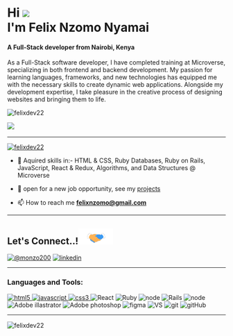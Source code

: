 
<h1 align="left">Hi <img src="https://media.giphy.com/media/hvRJCLFzcasrR4ia7z/giphy.gif" width="28">
 <br> I'm Felix Nzomo Nyamai</h1>
<h4 align="left">A Full-Stack developer from Nairobi, Kenya</h4>
<p align="left">As a Full-Stack software developer, I have completed training at Microverse, specializing in both frontend and backend development. My passion for learning languages, frameworks, and new technologies has equipped me with the necessary skills to create dynamic web applications. Alongside my development expertise, I take pleasure in the creative process of designing websites and bringing them to life. </p>

<p align="left"> <img src="https://komarev.com/ghpvc/?username=felixdev22&label=Profile%20views&color=0e75b6&style=flat" alt="felixdev22" /> </p>

![](https://media.tenor.com/7Tu-pBzg0_kAAAAC/programming.gif)

<hr>

<p align="left"> <a href="https://github.com/ryo-ma/github-profile-trophy"><img src="https://github-profile-trophy.vercel.app/?username=felixdev22" alt="felixdev22" /></a> </p>


- 🌱  Aquired skills in:- HTML & CSS, Ruby Databases, Ruby on Rails, JavaScript, React & Redux, Algorithms, and Data Structures  @ Microverse

- 👯  open for a new job opportunity, see my [projects](https://deploy-preview-19--felix-portfolio-7f7ed5.netlify.app/)

- 📫  How to reach me **felixnzomo@gmail.com**

<hr>


## <b> Let's Connect..!</b><img src="https://github.com/0xAbdulKhalid/0xAbdulKhalid/raw/main/assets/mdImages/handshake.gif" width ="80">


<p align="left"> <a href="https://twitter.com/@monzo200" target="blank"><img src="https://img.shields.io/badge/Twitter-%231DA1F2.svg?style=for-the-badge&logo=Twitter&logoColor=white)" alt="@monzo200" /></a> <a href="https://www.linkedin.com/in/felixnyamai/" target="blank"><img src="https://img.shields.io/badge/linkedin-%230077B5.svg?style=for-the-badge&logo=linkedin&logoColor=white" alt="linkedin" /></a> </p>

<hr>

<h3 align="left">Languages and Tools:</h3>

<p align="left">
<a href="https://www.w3.org/html/" target="_blank" rel="noreferrer"> <img src="https://img.shields.io/badge/html5-%23E34F26.svg?style=for-the-badge&logo=html5&logoColor=whit" alt="html5" width="100"/> </a>
<a href="https://developer.mozilla.org/en-US/docs/Web/JavaScript" target="_blank" rel="noreferrer"> <img src="https://img.shields.io/badge/javascript-%23323330.svg?style=for-the-badge&logo=javascript&logoColor=%23F7DF1E" alt="javascript" width="115" height="32"/> </a>
<a href="https://www.w3schools.com/css/" target="_blank" rel="noreferrer"> <img src="https://img.shields.io/badge/css3-%231572B6.svg?style=for-the-badge&logo=css3&logoColor=white" alt="css3" width="108" height="32"/> </a>

<img src="https://img.shields.io/badge/react-%2320232a.svg?style=for-the-badge&logo=react&logoColor=%2361DAFB" alt="React" width="100" height="32"/>
 <img src="https://img.shields.io/badge/ruby-%23F24E1E.svg?style=for-the-badge&logo=ruby&logoColor=white" alt="Ruby" width="100" height="32"/>
<img src="https://img.shields.io/badge/node.js-6DA55F?style=for-the-badge&logo=node.js&logoColor=white" alt="node" width="108" height="32"/>
 <img src="https://img.shields.io/badge/rails-%23F24E1E.svg?style=for-the-badge&logo=rails&logoColor=white" alt="Rails" width="100" height="32"/>

<img src="https://img.shields.io/badge/bootstrap-%23563D7C.svg?style=for-the-badge&logo=bootstrap&logoColor=white" alt="node" width="108" height="32"/>
 
 <img src="https://img.shields.io/badge/adobe%20illustrator-%23FF9A00.svg?style=for-the-badge&logo=adobe%20illustrator&logoColor=white" alt="Adobe illastrator" width="130" height="32"/>
 
 <img src="https://img.shields.io/badge/adobe%20photoshop-%2331A8FF.svg?style=for-the-badge&logo=adobe%20photoshop&logoColor=white" alt="Adobe photoshop" width="120" height="32"/>
 
 <img src="https://img.shields.io/badge/figma-%23F24E1E.svg?style=for-the-badge&logo=figma&logoColor=white" alt="figma" width="100" height="32"/>
 
 <img src= "https://img.shields.io/badge/Visual%20Studio%20Code-0078d7.svg?style=for-the-badge&logo=visual-studio-code&logoColor=white" alt="VS" width="126" height="32"/>
 
  <img src= "https://img.shields.io/badge/git-%23F05033.svg?style=for-the-badge&logo=git&logoColor=white" alt="git" width="100" height="32"/>
 
 <img src= "https://img.shields.io/badge/github-%23121011.svg?style=for-the-badge&logo=github&logoColor=white" alt="gitHub" width="110" height="32"/>
 
<p>

<hr>

<p><img align="center" src="https://github-readme-streak-stats.herokuapp.com/?user=felixdev22&" alt="felixdev22" /></p>




